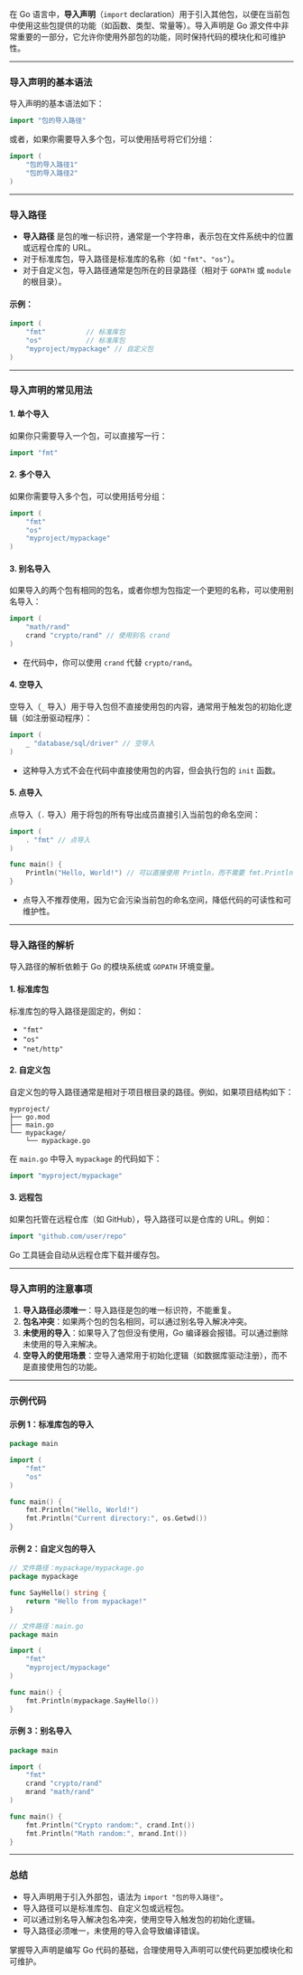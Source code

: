 在 Go 语言中，**导入声明**（`import` declaration）用于引入其他包，以便在当前包中使用这些包提供的功能（如函数、类型、常量等）。导入声明是 Go 源文件中非常重要的一部分，它允许你使用外部包的功能，同时保持代码的模块化和可维护性。

---

### 导入声明的基本语法
导入声明的基本语法如下：

```go
import "包的导入路径"
```

或者，如果你需要导入多个包，可以使用括号将它们分组：

```go
import (
    "包的导入路径1"
    "包的导入路径2"
)
```

---

### 导入路径
- **导入路径** 是包的唯一标识符，通常是一个字符串，表示包在文件系统中的位置或远程仓库的 URL。
- 对于标准库包，导入路径是标准库的名称（如 `"fmt"`、`"os"`）。
- 对于自定义包，导入路径通常是包所在的目录路径（相对于 `GOPATH` 或 `module` 的根目录）。

#### 示例：
```go
import (
    "fmt"          // 标准库包
    "os"           // 标准库包
    "myproject/mypackage" // 自定义包
)
```

---

### 导入声明的常见用法

#### 1. **单个导入**
如果你只需要导入一个包，可以直接写一行：

```go
import "fmt"
```

#### 2. **多个导入**
如果你需要导入多个包，可以使用括号分组：

```go
import (
    "fmt"
    "os"
    "myproject/mypackage"
)
```

#### 3. **别名导入**
如果导入的两个包有相同的包名，或者你想为包指定一个更短的名称，可以使用别名导入：

```go
import (
    "math/rand"
    crand "crypto/rand" // 使用别名 crand
)
```

- 在代码中，你可以使用 `crand` 代替 `crypto/rand`。

#### 4. **空导入**
空导入（`_` 导入）用于导入包但不直接使用包的内容，通常用于触发包的初始化逻辑（如注册驱动程序）：

```go
import (
    _ "database/sql/driver" // 空导入
)
```

- 这种导入方式不会在代码中直接使用包的内容，但会执行包的 `init` 函数。

#### 5. **点导入**
点导入（`.` 导入）用于将包的所有导出成员直接引入当前包的命名空间：

```go
import (
    . "fmt" // 点导入
)

func main() {
    Println("Hello, World!") // 可以直接使用 Println，而不需要 fmt.Println
}
```

- 点导入不推荐使用，因为它会污染当前包的命名空间，降低代码的可读性和可维护性。

---

### 导入路径的解析
导入路径的解析依赖于 Go 的模块系统或 `GOPATH` 环境变量。

#### 1. **标准库包**
标准库包的导入路径是固定的，例如：
- `"fmt"`
- `"os"`
- `"net/http"`

#### 2. **自定义包**
自定义包的导入路径通常是相对于项目根目录的路径。例如，如果项目结构如下：

```
myproject/
├── go.mod
├── main.go
└── mypackage/
    └── mypackage.go
```

在 `main.go` 中导入 `mypackage` 的代码如下：

```go
import "myproject/mypackage"
```

#### 3. **远程包**
如果包托管在远程仓库（如 GitHub），导入路径可以是仓库的 URL。例如：

```go
import "github.com/user/repo"
```

Go 工具链会自动从远程仓库下载并缓存包。

---

### 导入声明的注意事项
1. **导入路径必须唯一**：导入路径是包的唯一标识符，不能重复。
2. **包名冲突**：如果两个包的包名相同，可以通过别名导入解决冲突。
3. **未使用的导入**：如果导入了包但没有使用，Go 编译器会报错。可以通过删除未使用的导入来解决。
4. **空导入的使用场景**：空导入通常用于初始化逻辑（如数据库驱动注册），而不是直接使用包的功能。

---

### 示例代码

#### 示例 1：标准库包的导入
```go
package main

import (
    "fmt"
    "os"
)

func main() {
    fmt.Println("Hello, World!")
    fmt.Println("Current directory:", os.Getwd())
}
```

#### 示例 2：自定义包的导入
```go
// 文件路径：mypackage/mypackage.go
package mypackage

func SayHello() string {
    return "Hello from mypackage!"
}
```

```go
// 文件路径：main.go
package main

import (
    "fmt"
    "myproject/mypackage"
)

func main() {
    fmt.Println(mypackage.SayHello())
}
```

#### 示例 3：别名导入
```go
package main

import (
    "fmt"
    crand "crypto/rand"
    mrand "math/rand"
)

func main() {
    fmt.Println("Crypto random:", crand.Int())
    fmt.Println("Math random:", mrand.Int())
}
```

---

### 总结
- 导入声明用于引入外部包，语法为 `import "包的导入路径"`。
- 导入路径可以是标准库包、自定义包或远程包。
- 可以通过别名导入解决包名冲突，使用空导入触发包的初始化逻辑。
- 导入路径必须唯一，未使用的导入会导致编译错误。

掌握导入声明是编写 Go 代码的基础，合理使用导入声明可以使代码更加模块化和可维护。